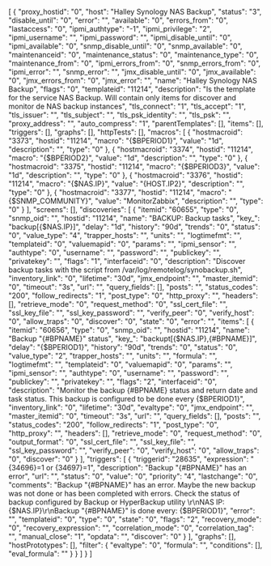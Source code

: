 [
    {
        "proxy_hostid": "0",
        "host": "Halley Synology NAS Backup",
        "status": "3",
        "disable_until": "0",
        "error": "",
        "available": "0",
        "errors_from": "0",
        "lastaccess": "0",
        "ipmi_authtype": "-1",
        "ipmi_privilege": "2",
        "ipmi_username": "",
        "ipmi_password": "",
        "ipmi_disable_until": "0",
        "ipmi_available": "0",
        "snmp_disable_until": "0",
        "snmp_available": "0",
        "maintenanceid": "0",
        "maintenance_status": "0",
        "maintenance_type": "0",
        "maintenance_from": "0",
        "ipmi_errors_from": "0",
        "snmp_errors_from": "0",
        "ipmi_error": "",
        "snmp_error": "",
        "jmx_disable_until": "0",
        "jmx_available": "0",
        "jmx_errors_from": "0",
        "jmx_error": "",
        "name": "Halley Synology NAS Backup",
        "flags": "0",
        "templateid": "11214",
        "description": "Is the template for the service NAS Backup. Will contain only items for discover and monitor de NAS backup instances",
        "tls_connect": "1",
        "tls_accept": "1",
        "tls_issuer": "",
        "tls_subject": "",
        "tls_psk_identity": "",
        "tls_psk": "",
        "proxy_address": "",
        "auto_compress": "1",
        "parentTemplates": [],
        "items": [],
        "triggers": [],
        "graphs": [],
        "httpTests": [],
        "macros": [
            {
                "hostmacroid": "3373",
                "hostid": "11214",
                "macro": "{$BPERIOD1}",
                "value": "1d",
                "description": "",
                "type": "0"
            },
            {
                "hostmacroid": "3374",
                "hostid": "11214",
                "macro": "{$BPERIOD2}",
                "value": "1d",
                "description": "",
                "type": "0"
            },
            {
                "hostmacroid": "3375",
                "hostid": "11214",
                "macro": "{$BPERIOD3}",
                "value": "1d",
                "description": "",
                "type": "0"
            },
            {
                "hostmacroid": "3376",
                "hostid": "11214",
                "macro": "{$NAS.IP}",
                "value": "{HOST.IP2}",
                "description": "",
                "type": "0"
            },
            {
                "hostmacroid": "3377",
                "hostid": "11214",
                "macro": "{$SNMP_COMMUNITY}",
                "value": "MonitorZabbix",
                "description": "",
                "type": "0"
            }
        ],
        "screens": [],
        "discoveries": [
            {
                "itemid": "60655",
                "type": "0",
                "snmp_oid": "",
                "hostid": "11214",
                "name": "BACKUP: Backup tasks",
                "key_": "backup[{$NAS.IP}]",
                "delay": "1d",
                "history": "90d",
                "trends": "0",
                "status": "0",
                "value_type": "4",
                "trapper_hosts": "",
                "units": "",
                "logtimefmt": "",
                "templateid": "0",
                "valuemapid": "0",
                "params": "",
                "ipmi_sensor": "",
                "authtype": "0",
                "username": "",
                "password": "",
                "publickey": "",
                "privatekey": "",
                "flags": "1",
                "interfaceid": "0",
                "description": "Discover backup tasks with the script from /var/log/remotelog/synobackup.sh",
                "inventory_link": "0",
                "lifetime": "30d",
                "jmx_endpoint": "",
                "master_itemid": "0",
                "timeout": "3s",
                "url": "",
                "query_fields": [],
                "posts": "",
                "status_codes": "200",
                "follow_redirects": "1",
                "post_type": "0",
                "http_proxy": "",
                "headers": [],
                "retrieve_mode": "0",
                "request_method": "0",
                "ssl_cert_file": "",
                "ssl_key_file": "",
                "ssl_key_password": "",
                "verify_peer": "0",
                "verify_host": "0",
                "allow_traps": "0",
                "discover": "0",
                "state": "0",
                "error": "",
                "items": [
                    {
                        "itemid": "60656",
                        "type": "0",
                        "snmp_oid": "",
                        "hostid": "11214",
                        "name": "Backup \"{#BPNAME}\" status",
                        "key_": "backupt[{$NAS.IP},{#BPNAME}]",
                        "delay": "{$BPERIOD1}",
                        "history": "90d",
                        "trends": "0",
                        "status": "0",
                        "value_type": "2",
                        "trapper_hosts": "",
                        "units": "",
                        "formula": "",
                        "logtimefmt": "",
                        "templateid": "0",
                        "valuemapid": "0",
                        "params": "",
                        "ipmi_sensor": "",
                        "authtype": "0",
                        "username": "",
                        "password": "",
                        "publickey": "",
                        "privatekey": "",
                        "flags": "2",
                        "interfaceid": "0",
                        "description": "Monitor the backup {#BPNAME}  status and return date and task status. This backup is configured to be done every {$BPERIOD1}",
                        "inventory_link": "0",
                        "lifetime": "30d",
                        "evaltype": "0",
                        "jmx_endpoint": "",
                        "master_itemid": "0",
                        "timeout": "3s",
                        "url": "",
                        "query_fields": [],
                        "posts": "",
                        "status_codes": "200",
                        "follow_redirects": "1",
                        "post_type": "0",
                        "http_proxy": "",
                        "headers": [],
                        "retrieve_mode": "0",
                        "request_method": "0",
                        "output_format": "0",
                        "ssl_cert_file": "",
                        "ssl_key_file": "",
                        "ssl_key_password": "",
                        "verify_peer": "0",
                        "verify_host": "0",
                        "allow_traps": "0",
                        "discover": "0"
                    }
                ],
                "triggers": [
                    {
                        "triggerid": "28635",
                        "expression": "{34696}=1 or {34697}=1",
                        "description": "Backup \"{#BPNAME}\" has an error",
                        "url": "",
                        "status": "0",
                        "value": "0",
                        "priority": "4",
                        "lastchange": "0",
                        "comments": "Backup \"{#BPNAME}\" has an error. Maybe the new backup was not done or has been completed with errors. Check the status of backup configured by Backup or HyperBackup utility \r\nNAS IP: {$NAS.IP}\r\nBackup \"{#BPNAME}\" is done every: {$BPERIOD1}",
                        "error": "",
                        "templateid": "0",
                        "type": "0",
                        "state": "0",
                        "flags": "2",
                        "recovery_mode": "0",
                        "recovery_expression": "",
                        "correlation_mode": "0",
                        "correlation_tag": "",
                        "manual_close": "1",
                        "opdata": "",
                        "discover": "0"
                    }
                ],
                "graphs": [],
                "hostPrototypes": [],
                "filter": {
                    "evaltype": "0",
                    "formula": "",
                    "conditions": [],
                    "eval_formula": ""
                }
            }
        ]
    }
]